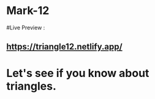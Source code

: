 # Mark-12
#Live Preview : 
## https://triangle12.netlify.app/
# Let's see if you know about triangles.
